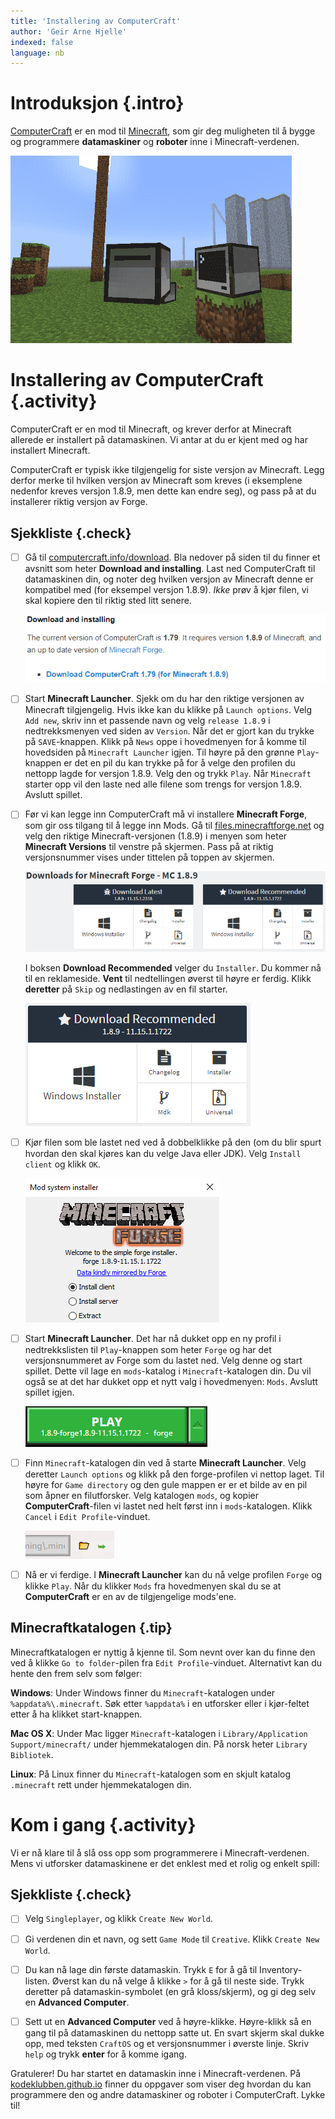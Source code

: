 ```yaml
---
title: 'Installering av ComputerCraft'
author: 'Geir Arne Hjelle'
indexed: false
language: nb
---
```



# Introduksjon {.intro}

[ComputerCraft](http://www.computercraft.info/) er en mod til
[Minecraft](https://minecraft.net/), som gir deg muligheten til å bygge og
programmere **datamaskiner** og **roboter** inne i Minecraft-verdenen.

![Bilde av en datamaskin i minecraft](../introduksjon_til_computercraft/introduksjon_til_computercraft.png)


# Installering av ComputerCraft {.activity}

ComputerCraft er en mod til Minecraft, og krever derfor at Minecraft allerede er
installert på datamaskinen. Vi antar at du er kjent med og har installert
Minecraft.

ComputerCraft er typisk ikke tilgjengelig for siste versjon av Minecraft. Legg
derfor merke til hvilken versjon av Minecraft som kreves (i eksemplene nedenfor
kreves versjon 1.8.9, men dette kan endre seg), og pass på at du installerer
riktig versjon av Forge.

## Sjekkliste {.check}

- [ ] Gå til
  [computercraft.info/download](http://www.computercraft.info/download/). Bla
  nedover på siden til du finner et avsnitt som heter **Download and
  installing**. Last ned ComputerCraft til datamaskinen din, og noter deg
  hvilken versjon av Minecraft denne er kompatibel med (for eksempel versjon
  1.8.9). _Ikke_ prøv å kjør filen, vi skal kopiere den til riktig sted litt
  senere.

  [![Bilde av nedlastingslinken for ComputerCraft](last_ned_computercraft.png)](http://www.computercraft.info/download/)

- [ ] Start **Minecraft Launcher**. Sjekk om du har den riktige versjonen av
  Minecraft tilgjengelig. Hvis ikke kan du klikke på `Launch options`. Velg `Add
  new`, skriv inn et passende navn og velg `release 1.8.9` i nedtrekksmenyen ved
  siden av `Version`. Når det er gjort kan du trykke på `SAVE`-knappen. Klikk på
  `News` oppe i hovedmenyen for å komme til hovedsiden på `Minecraft Launcher`
  igjen. Til høyre på den grønne `Play`-knappen er det en pil du kan trykke på
  for å velge den profilen du nettopp lagde for versjon 1.8.9. Velg den og trykk
  `Play`. Når `Minecraft` starter opp vil den laste ned alle filene som trengs
  for versjon 1.8.9. Avslutt spillet.

- [ ] Før vi kan legge inn ComputerCraft må vi installere **Minecraft Forge**,
  som gir oss tilgang til å legge inn Mods. Gå til
  [files.minecraftforge.net](http://files.minecraftforge.net/) og velg den
  riktige Minecraft-versjonen (1.8.9) i menyen som heter **Minecraft Versions**
  til venstre på skjermen. Pass på at riktig versjonsnummer vises under tittelen
  på toppen av skjermen.

  [![Bilde av installasjonen av forge](minecraft_forge_a.png)](http://files.minecraftforge.net/maven/net/minecraftforge/forge/index_1.8.9.html)

  I boksen **Download Recommended** velger du `Installer`. Du kommer
  nå til en reklameside. **Vent** til nedtellingen øverst til høyre er
  ferdig. Klikk **deretter** på `Skip` og nedlastingen av en fil
  starter.

  [![Bilde av den anbefalte utgaven](minecraft_forge_b.png)](http://files.minecraftforge.net/)

- [ ] Kjør filen som ble lastet ned ved å dobbelklikke på den (om du blir
  spurt hvordan den skal kjøres kan du velge Java eller JDK). Velg
  `Install client` og klikk `OK`.

  ![Bilde av installasjonsmenyen for forge](installer_forge.png) <!-- Venstrejuster bildet -->

- [ ] Start **Minecraft Launcher**. Det har nå dukket opp en ny profil i
  nedtrekkslisten til `Play`-knappen som heter `Forge` og har det
  versjonsnummeret av Forge som du lastet ned. Velg denne og start spillet.
  Dette vil lage en `mods`-katalog i `Minecraft`-katalogen din. Du vil også se
  at det har dukket opp et nytt valg i hovedmenyen: `Mods`. Avslutt spillet
  igjen.

  ![Bilde av knappen for å starte forge](start_forge.png) <!-- Venstrejuster bildet -->

- [ ] Finn `Minecraft`-katalogen din ved å starte **Minecraft Launcher**. Velg
  deretter `Launch options` og klikk på den forge-profilen vi nettop laget. Til
  høyre for `Game directory` og den gule mappen er er et bilde av en pil som
  åpner en filutforsker. Velg katalogen `mods`, og kopier
  **ComputerCraft**-filen vi lastet ned helt først inn i `mods`-katalogen. Klikk
  `Cancel` i `Edit Profile`-vinduet.

  ![Bilde av minecraft katalogen](minecraft_katalog.png) <!-- Venstrejuster bildet -->

- [ ] Nå er vi ferdige. I **Minecraft Launcher** kan du nå velge profilen
  `Forge` og klikke `Play`. Når du klikker `Mods` fra hovedmenyen skal du se at
  **ComputerCraft** er en av de tilgjengelige mods'ene.

## Minecraftkatalogen {.tip}

Minecraftkatalogen er nyttig å kjenne til. Som nevnt over kan du finne den ved å
klikke `Go to folder`-pilen fra `Edit Profile`-vinduet. Alternativt kan du hente
den frem selv som følger:

**Windows**: Under Windows finner du `Minecraft`-katalogen under
`%appdata%\.minecraft`. Søk etter `%appdata%` i en utforsker eller i kjør-feltet
etter å ha klikket start-knappen.

**Mac OS X**: Under Mac ligger `Minecraft`-katalogen i `Library/Application
Support/minecraft/` under hjemmekatalogen din. På norsk heter `Library`
`Bibliotek`.

**Linux**: På Linux finner du `Minecraft`-katalogen som en skjult katalog
`.minecraft` rett under hjemmekatalogen din.


# Kom i gang {.activity}

Vi er nå klare til å slå oss opp som programmerere i Minecraft-verdenen. Mens vi
utforsker datamaskinene er det enklest med et rolig og enkelt spill:

## Sjekkliste {.check}

- [ ] Velg `Singleplayer`, og klikk `Create New World`.

- [ ] Gi verdenen din et navn, og sett `Game Mode` til `Creative`. Klikk `Create
  New World`.

- [ ] Du kan nå lage din første datamaskin. Trykk `E` for å gå til
  Inventory-listen. Øverst kan du nå velge å klikke `>` for å gå til neste side.
  Trykk deretter på datamaskin-symbolet (en grå kloss/skjerm), og gi deg selv en
  **Advanced Computer**.

- [ ] Sett ut en **Advanced Computer** ved å høyre-klikke. Høyre-klikk så en
  gang til på datamaskinen du nettopp satte ut. En svart skjerm skal dukke opp,
  med teksten `CraftOS` og et versjonsnummer i øverste linje. Skriv `help` og
  trykk **enter** for å komme igang.

Gratulerer! Du har startet en datamaskin inne i Minecraft-verdenen. På
[kodeklubben.github.io](http://kodeklubben.github.io/computercraft/) finner du
oppgaver som viser deg hvordan du kan programmere den og andre datamaskiner og
roboter i ComputerCraft. Lykke til!
